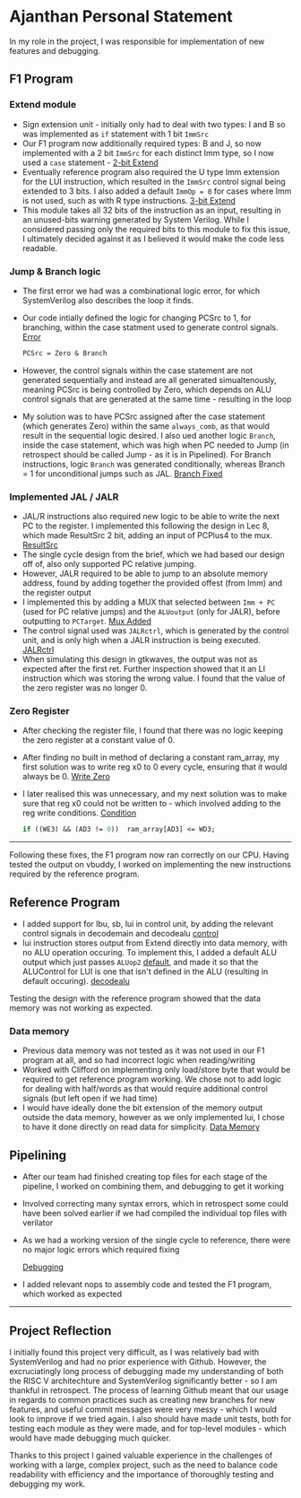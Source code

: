 # Ajanthan Personal Statement

In my role in the project, I was responsible for implementation of new features and debugging.

## F1 Program

### Extend module

+ Sign extension unit - initially only had to deal with two types: I and B so was implemented as `if` statement with 1 bit `ImmSrc`
+ Our F1 program now additionally required types: B and J, so now implemented with a 2 bit `ImmSrc` for each distinct Imm type, so I now used a `case` statement - [2-bit Extend](https://github.com/EIE2-IAC-Labs/iac-riscv-cw-36/commit/21484d010dce506abaed0643a708f33008cdb648#diff-d60247fd2274cee2035907c892ee0f26ee96bfcb6883fc282a095cb50e12e85f)
+ Eventually reference program also required the U type Imm extension for the LUI instruction, which resulted in the `ImmSrc` control signal being extended to 3 bits. I also added a default `ImmOp = 0` for cases where Imm is not used, such as with R type instructions. [3-bit Extend](https://github.com/EIE2-IAC-Labs/iac-riscv-cw-36/commit/bf94e31e0fc0c54cbce4a9961dbf47d9b5ca7a16#diff-d60247fd2274cee2035907c892ee0f26ee96bfcb6883fc282a095cb50e12e85f)
+ This module takes all 32 bits of the instruction as an input, resulting in an unused-bits warning generated by System Verilog. While I considered passing only the required bits to this module to fix this issue, I ultimately decided against it as I believed it would make the code less readable.

### Jump & Branch logic

+ The first error we had was a combinational logic error, for which SystemVerilog also describes the loop it finds.
+ Our code intially defined the logic for changing PCSrc to 1, for branching, within the case statment used to generate control signals. [Error](https://github.com/EIE2-IAC-Labs/iac-riscv-cw-36/commit/3055e7efb3b4ad82c0d5b13b9050f96b0462523f#diff-bd4c82f8ba088ea33c9a7e7290753d24c3dfe700855d6b481cb99f788b41c0db)

  ```SystemVerilog
  PCSrc = Zero & Branch 
  ```

+ However, the control signals within the case statement are not generated sequentially and instead are all generated simualtenously, meaning PCSrc is being controlled by Zero, which depends on ALU control signals that are generated at the same time - resulting in the loop
+ My solution was to have PCSrc assigned after the case statement (which generates Zero) within the same `always_comb`, as that would result in the sequential logic desired. I also ued another logic `Branch`, inside the case statement, which was high when PC needed to Jump (in retrospect should be called Jump - as it is in Pipelined). For Branch instructions, logic `Branch` was generated conditionally, whereas Branch = 1 for unconditional jumps such as JAL. [Branch Fixed](https://github.com/EIE2-IAC-Labs/iac-riscv-cw-36/commit/21f760abe98a21d39a21d4bc28add050215e4a46#diff-bd4c82f8ba088ea33c9a7e7290753d24c3dfe700855d6b481cb99f788b41c0db)

### Implemented JAL / JALR

+ JAL/R instructions also required new logic to be able to write the next PC to the register. I implemented this following the design in Lec 8, which made ResultSrc 2 bit, adding an input of PCPlus4 to the mux. [ResultSrc](https://github.com/EIE2-IAC-Labs/iac-riscv-cw-36/commit/e978755ba2ee52edcc01439cd2f9f8c6c3f1bc7b#diff-8919fb867a7dc79ea8feec16ec79044a1dc91d0543351d8403446dcc9dd92840)
+ The single cycle design from the brief, which we had based our design off of, also only supported PC relative jumping.
+ However, JALR required to be able to jump to an absolute memory address, found by adding together the provided offest (from Imm) and the register output
+ I implemented this by adding a MUX that selected between `Imm + PC` (used for PC relative jumps) and the `ALUoutput` (only for JALR), before outputting to `PCTarget`. [Mux Added](https://github.com/EIE2-IAC-Labs/iac-riscv-cw-36/commit/bfeece22c2c45e5dbcb0cdc21c2cea982753d9ef)
+ The control signal used was `JALRctrl`, which is generated by the control unit, and is only high when a JALR instruction is being executed. [JALRctrl](https://github.com/EIE2-IAC-Labs/iac-riscv-cw-36/commit/bfeece22c2c45e5dbcb0cdc21c2cea982753d9ef#diff-bd4c82f8ba088ea33c9a7e7290753d24c3dfe700855d6b481cb99f788b41c0db)
+ When simulating this design in gtkwaves, the output was not as expected after the first ret. Further inspection showed that it an LI instruction which was storing the wrong value. I found that the value of the zero register was no longer 0.

### Zero Register

+ After checking the register file, I found that there was no logic keeping the zero register at a constant value of 0.
+ After finding no built in method of declaring a constant ram_array, my first solution was to write reg x0 to 0 every cycle, ensuring that it would always be 0. [Write Zero](https://github.com/EIE2-IAC-Labs/iac-riscv-cw-36/commit/921c01af2b6739d2b4c29b9cf59d143e95dfb242#diff-247cc91639f92e49c57a1a9996c9583aff4ed8a7c8137fb963d0443eb7151f47)
+ I later realised this was unnecessary, and my next solution was to make sure that reg x0 could not be written to - which involved adding to the reg write conditions. [Condition](https://github.com/EIE2-IAC-Labs/iac-riscv-cw-36/commit/bb5d468696a903167334f821e5fc945c9553266c#diff-8d76251d778b029db3d43c41b9eae61e60811c881342896a560d9383f18fcd08)

  ```SystemVerilog
  if ((WE3) && (AD3 != 0))  ram_array[AD3] <= WD3;
  ```

---
Following these fixes, the F1 program now ran correctly on our CPU. Having tested the output on vbuddy, I worked on implementing the new instructions required by the reference program.

## Reference Program

+ I added support for lbu, sb, lui in control unit, by adding the relevant control signals in decodemain and decodealu [control](https://github.com/EIE2-IAC-Labs/iac-riscv-cw-36/commit/bf94e31e0fc0c54cbce4a9961dbf47d9b5ca7a16#diff-827d8ce226eb972aab2379aea90868c420771b394cc8ffa2a3f3a79220b7a4e7)
+ lui instruction stores output from Extend directly into data memory, with no ALU operation occuring. To implement this, I added a default ALU output which just passes `ALUop2` [default](https://github.com/EIE2-IAC-Labs/iac-riscv-cw-36/commit/bf94e31e0fc0c54cbce4a9961dbf47d9b5ca7a16#diff-a13df325dbd74333241f00e45d3d922056a643e7016b5489cdb779d4f8a9bcff), and made it so that the ALUControl for LUI is one that isn't defined in the ALU (resulting in default occuring). [decodealu](https://github.com/EIE2-IAC-Labs/iac-riscv-cw-36/commit/bf94e31e0fc0c54cbce4a9961dbf47d9b5ca7a16#diff-827d8ce226eb972aab2379aea90868c420771b394cc8ffa2a3f3a79220b7a4e7)

Testing the design with the reference program showed that the data memory was not working as expected.

### Data memory

+ Previous data memory was not tested as it was not used in our F1 program at all, and so had incorrect logic when reading/writing
+ Worked with Clifford on implementing only load/store byte that would be required to get reference program working. We chose not to add logic for dealing with half/words as that would require additional control signals (but left open if we had time)
+ I would have ideally done the bit extension of the memory output outside the data memory, however as we only implemented lui, I chose to have it done directly on read data for simplicity. [Data Memory](https://github.com/EIE2-IAC-Labs/iac-riscv-cw-36/commit/bf94e31e0fc0c54cbce4a9961dbf47d9b5ca7a16#diff-8a10635bb47e2828ccb23b522dbd469809a95899d8610e1ffaa60db8e9a7d635)

## Pipelining

+ After our team had finished creating top files for each stage of the pipeline, I worked on combining them, and debugging to get it working
+ Involved correcting many syntax errors, which in retrospect some could have been solved earlier if we had compiled the individual top files with verilator
+ As we had a working version of the single cycle to reference, there were no major logic errors which required fixing

    [Debugging](https://github.com/EIE2-IAC-Labs/iac-riscv-cw-36/commit/50e8632b5bf4dbfc2c9d8eb4a2962d2186f16a80)

+ I added relevant nops to assembly code and tested the F1 program, which worked as expected

---

## Project Reflection

I initially found this project very difficult, as I was relatively bad with SystemVerilog and had no prior experience with Github. However, the excruciatingly long process of debugging made my understanding of both the RISC V architechture and SystemVerilog significantly better - so I am thankful in retrospect. The process of learning Github meant that our usage in regards to common practices such as creating new branches for new features, and useful commit messages were very messy - which I would look to improve if we tried again. I also should have made unit tests, both for testing each module as they were made, and for top-level modules - which would have made debugging much quicker.

Thanks to this project I gained valuable experience in the challenges of working with a large, complex project, such as the need to balance code readability with efficiency and the importance of thoroughly testing and debugging my work.
